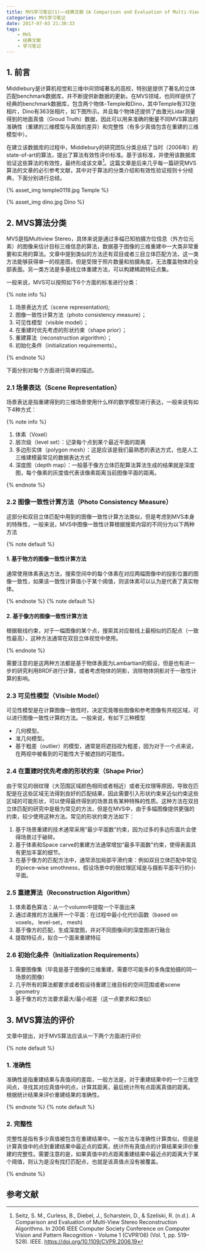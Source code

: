 ```yaml
---
title: MVS学习笔记(1)——经典文献《A Comparison and Evaluation of Multi-View Stereo Reconstruction Algorithms》
categories: MVS学习笔记
date: 2017-07-03 21:30:33
tags:
	- MVS
	- 经典文献
	- 学习笔记
---
```


## 1. 前言
Middlebury是计算机视觉和三维中间领域著名的高校，特别是提供了著名的立体匹配benchmark数据库，并不断提供新数据的更新。在MVS领域，也同样提供了经典的benchmark数据库，包含两个物体-Temple和Dino，其中Temple有312张相片，Dino有363张相片，如下图所示。并且每个物体还提供了由激光Lidar测量得到的地面真值（Groud Truth）数据，因此可以用来准确的衡量不同MVS算法的准确性（重建的三维模型与真值的差异）和完整性（有多少真值包含在重建的三维模型中）。

在建立该数据库的过程中，Middlebury的研究团队分类总结了当时（2006年）的state-of-art的算法，提出了算法有效性评价标准。基于该标准，并使用该数据库验证这些算法的有效性，最终形成该文章[^1]。这篇文章是后来几乎每一篇研究MVS算法的文章的必引参考文献，其中对于算法的分类介绍和有效性验证规则十分经典，下面分别进行总结。

<!-- more -->

{% asset_img temple0119.jpg Temple %}

{% asset_img dino.jpg Dino %}


## 2. MVS算法分类
MVS是指Multiview Stereo，具体来说是通过多幅已知拍摄方位信息（外方位元素）的图像来估计目标三维信息的算法，数据基于图像的三维重建中一大类非常重要和实用的算法。文章中提到类似的方法还有双目或者三目立体匹配方法，这一类方法能够获得单一的视差图，但是受限于照片数量和拍摄角度，无法覆盖物体的全部表面。另一类方法是多基线立体重建方法，可以构建稀疏特征点集。

一般来说，MVS可以按照如下6个方面的标准进行分类：

{% note info %}

1. 场景表达方式（scene representation);
2. 图像一致性计算方法（photo consistency measure）；
3. 可见性模型（visible model）；
4. 在重建时优先考虑的形状约束（shape prior）；
5. 重建算法（reconstruction algorithm）；
6. 初始化条件（initialization requirements）。

{% endnote %}

下面分别对每个方面进行简单的描述。

### 2.1 场景表达（Scene Representation）
场景表达是指重建得到的三维场景使用什么样的数学模型进行表达，一般来说有如下4种方式：

{% note info %}

1. 体素（Voxel）
2. 层次级（level set）：记录每个点到某个最近平面的距离
3. 多边形实体（polygon mesh）：这是应该是我们最熟悉的表达方式，也是人工三维建模最常见的数据表达方式
4. 深度图（depth map）：一般基于像方立体匹配算法算法生成的结果就是深度图，每个像素的灰度值代表该像素距离当前图像平面的距离。

{% endnote %}

### 2.2 图像一致性计算方法（Photo Consistency Measure）

这部分和双目立体匹配中用到的图像一致性计算方法类似，但是考虑到MVS本身的特殊性，一般来说，MVS中图像一致性计算根据搜索内容的不同分为以下两种方法

{% note default %}
#### 1. 基于物方的图像一致性计算方法

通常使用体素表达方法，搜索空间中的每个体素在对应两幅图像中的投影位置的图像一致性，如果该一致性计算值小于某个阈值，则该体素可以认为是代表了真实物体。

{% endnote %}
{% note default %}

#### 2. 基于像方的图像一致性计算方法

根据极线约束，对于一幅图像的某个点，搜索其对应极线上最相似的匹配点（一致性最高），这种方法通常在双目立体视觉中使用。

{% endnote %}

需要注意的是这两种方法都是基于物体表面为Lambartian的假设，但是也有进一步的研究利用BRDF进行计算，或者考虑物体的阴影，消除物体阴影对于一致性计算的影响。

### 2.3 可见性模型（Visible Model）

可见性模型是在计算图像一致性时，决定究竟哪些图像和参考图像有共视区域，可以进行图像一致性计算的方法。一般来说，有如下三种模型

- 几何模型。
- 准几何模型。
- 基于粗差（outlier）的模型，通常是将遮挡视为粗差，因为对于一个点来说，在两视中被看到的可能性大于被遮挡的可能性。

### 2.4 在重建时优先考虑的形状约束（Shape Prior）

由于常见的弱纹理（大范围区域颜色相同或者相近）或者无纹理等原因，导致在匹配是在这些区域无法得到良好的匹配结果，因此需要引入形状约束来近似约束这些区域的可能形状，可以使得最终得到的场景具有某种特殊的性质。这种方法在双目立体匹配的研究中是极为常见的方法，但是在MVS中，由于多幅图像提供更强的约束，较少使用这种方法。常见的形状约束方法如下：

1. 基于场景重建的技术通常采用“最少平面数”约束，因为过多的多边形面片会使得场景过于破碎。
2. 基于体素和Space carve的重建方法通常增加“最多平面数"约束，使得表面具有更加丰富的细节。
3. 在基于像方的匹配方法中，通常添加局部平滑约束：例如双目立体匹配中常见的piece-wise smothness，假设场景中的弱纹理区域是与摄影平面平行的小平面。

### 2.5 重建算法（Reconstruction Algorithm）

1. 体素着色算法：从一个volumn中提取一个平面出来
2. 通过递推的方法展开一个平面：在过程中最小化代价函数（based on voxels， level-set， mesh)
3. 基于像方的匹配，生成深度图，并对不同图像间的深度图进行融合
4. 提取特征点，拟合一个面来重建特征

### 2.6 初始化条件（Initialization Requirements）

1. 需要图像集（毕竟是基于图像的三维重建，需要尽可能多的多角度拍摄的同一场景的图像）
2. 几乎所有的算法都要求或者假设待重建三维目标的空间范围或者scene geometry
3. 基于像方的方法要求最大/最小视差（这一点要求和2类似）

## 3. MVS算法的评价

文章中提出，对于MVS算法应该从一下两个方面进行评价

{% note default %}
### 1. 准确性

准确性是指重建结果与真值间的差距，一般方法是，对于重建结果中的一个三维空间点，寻找其对应真值中的点，计算其距离，最后统计所有点距离真值的距离。 根据统计结果来评价重建结果的准确性。

{% endnote %}
{% note default %}
### 2. 完整性
完整性是指有多少真值被包含在重建结果中。一般方法与准确性计算类似，但是是计算真值中的点到重建结果中最近点的距离，统计所有真值点的计算结果来评价重建的完整性。需要注意的是，如果真值中的点距离重建结果中最近点的距离大于某个阈值，则认为是没有找打匹配点，也就是该真值点没有被覆盖。

{% endnote %}





## 参考文献
[^1]:Seitz, S. M., Curless, B., Diebel, J., Scharstein, D., & Szeliski, R. (n.d.). A Comparison and Evaluation of Multi-View Stereo Reconstruction Algorithms. In 2006 IEEE Computer Society Conference on Computer Vision and Pattern Recognition - Volume 1 (CVPR’06) (Vol. 1, pp. 519–528). IEEE. https://doi.org/10.1109/CVPR.2006.19